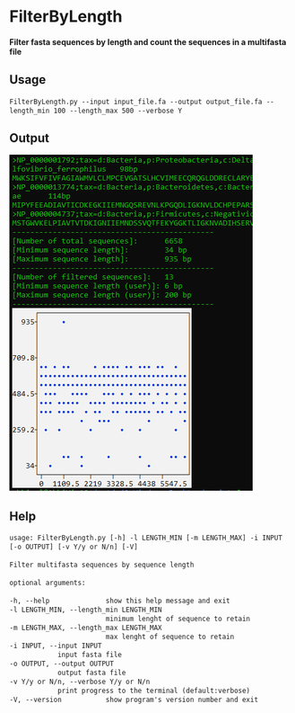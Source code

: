 # FilterByLength

#### Filter fasta sequences by length and count the sequences in a multifasta file



## Usage

```
FilterByLength.py --input input_file.fa --output output_file.fa --length_min 100 --length_max 500 --verbose Y
```


## Output


![alt text](https://github.com/abhijeetsingh1704/FilterByLength/blob/main/FilterByLength.PNG?raw=true)


## Help 


```
usage: FilterByLength.py [-h] -l LENGTH_MIN [-m LENGTH_MAX] -i INPUT [-o OUTPUT] [-v Y/y or N/n] [-V]

Filter multifasta sequences by sequence length

optional arguments: 

-h, --help           	show this help message and exit
-l LENGTH_MIN, --length_min LENGTH_MIN
                     	minimum lenght of sequence to retain
-m LENGTH_MAX, --length_max LENGTH_MAX
                     	max lenght of sequence to retain 
-i INPUT, --input INPUT      
			input fasta file
-o OUTPUT, --output OUTPUT         
			output fasta file  
-v Y/y or N/n, --verbose Y/y or N/n     
			print progress to the terminal (default:verbose)  
-V, --version         	show program's version number and exit

```

